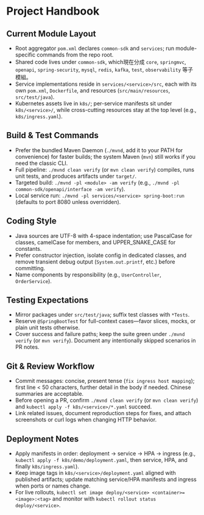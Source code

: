 # Project Handbook

## Current Module Layout
- Root aggregator `pom.xml` declares `common-sdk` and `services`; run module-specific commands from the repo root.
- Shared code lives under `common-sdk`, which現在分成 `core`, `springmvc`, `openapi`, `spring-security`, `mysql`, `redis`, `kafka`, `test`, `observability` 等子模組。
- Service implementations reside in `services/<service>/src`, each with its own `pom.xml`, `Dockerfile`, and resources (`src/main/resources`, `src/test/java`).
- Kubernetes assets live in `k8s/`; per-service manifests sit under `k8s/<service>/`, while cross-cutting resources stay at the top level (e.g., `k8s/ingress.yaml`).

## Build & Test Commands
- Prefer the bundled Maven Daemon (`./mvnd`, add it to your PATH for convenience) for faster builds; the system Maven (`mvn`) still works if you need the classic CLI.
- Full pipeline: `./mvnd clean verify` (or `mvn clean verify`) compiles, runs unit tests, and produces artifacts under `target/`.
- Targeted build: `./mvnd -pl <module> -am verify` (e.g., `./mvnd -pl common-sdk/openapi/interface -am verify`).
- Local service run: `./mvnd -pl services/<service> spring-boot:run` (defaults to port 8080 unless overridden).

## Coding Style
- Java sources are UTF-8 with 4-space indentation; use PascalCase for classes, camelCase for members, and UPPER_SNAKE_CASE for constants.
- Prefer constructor injection, isolate config in dedicated classes, and remove transient debug output (`System.out.printf`, etc.) before committing.
- Name components by responsibility (e.g., `UserController`, `OrderService`).

## Testing Expectations
- Mirror packages under `src/test/java`; suffix test classes with `*Tests`.
- Reserve `@SpringBootTest` for full-context cases—favor slices, mocks, or plain unit tests otherwise.
- Cover success and failure paths; keep the suite green under `./mvnd verify` (or `mvn verify`). Document any intentionally skipped scenarios in PR notes.

## Git & Review Workflow
- Commit messages: concise, present tense (`fix ingress host mapping`); first line < 50 characters, further detail in the body if needed. Chinese summaries are acceptable.
- Before opening a PR, confirm `./mvnd clean verify` (or `mvn clean verify`) and `kubectl apply -f k8s/<service>/*.yaml` succeed.
- Link related issues, document reproduction steps for fixes, and attach screenshots or curl logs when changing HTTP behavior.

## Deployment Notes
- Apply manifests in order: deployment → service → HPA → ingress (e.g., `kubectl apply -f k8s/demo/deployment.yaml`, then service, HPA, and finally `k8s/ingress.yaml`).
- Keep image tags in `k8s/<service>/deployment.yaml` aligned with published artifacts; update matching service/HPA manifests and ingress when ports or names change.
- For live rollouts, `kubectl set image deploy/<service> <container>=<image>:<tag>` and monitor with `kubectl rollout status deploy/<service>`.
